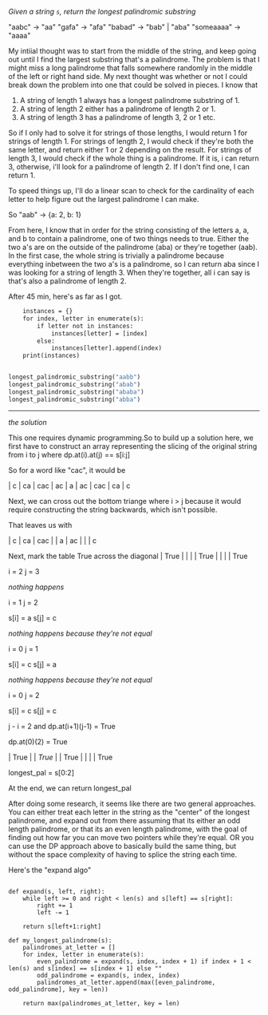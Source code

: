 _Given a string `s`, return the longest palindromic substring_

"aabc" -> "aa"
"gafa" -> "afa"
"babad" -> "bab" | "aba"
"someaaaa" -> "aaaa"

My intiial thought was to start from the middle of the string, and keep going out until I find the largest substring that's a palindrome. The problem is that I might miss a long palindrome that falls somewhere randomly in the middle of the left or right hand side. My next thought was whether or not I could break down the problem into one that could be solved in pieces. I know that

1. A string of length 1 always has a longest palindrome substring of 1.
2. A string of length 2 either has a palindrome of length 2 or 1.
3. A string of length 3 has a palindrome of length 3, 2 or 1 etc.


So if I only had to solve it for strings of those lengths, I would return 1 for strings of length 1. For strings of length 2, I would check if they're both the same letter, and return either 1 or 2 depending on the result. For strings of length 3, I would check if the whole thing is a palindrome. If it is, i can return 3, otherwise, i'll look for a palindrome of length 2. If I don't find one, I can return 1.

To speed things up, I'll do a linear scan to check for the cardinality of each letter to help figure out the largest palindrome I can make.

So "aab" -> {a: 2, b: 1}

From here, I know that in order for the string consisting of the letters a, a, and b to contain a palindrome, one of two things needs to true. Either the two a's are on the outside of the palindrome (aba) or they're together (aab). In the first case, the whole string is trivially a palindrome because everything inbetween the two a's is a palindrome, so I can return aba since I was looking for a string of length 3. When they're together, all i can say is that's also a palindrome of length 2.

After 45 min, here's as far as I got.

```def longest_palindromic_substring(s):
    instances = {}
    for index, letter in enumerate(s):
        if letter not in instances:
            instances[letter] = [index]
        else:
            instances[letter].append(index)
    print(instances)


longest_palindromic_substring("aabb")
longest_palindromic_substring("abab")
longest_palindromic_substring("ababa")
longest_palindromic_substring("abba")

```



---------------------------------------------------------------------------------------------------------------

*the solution*

This one requires dynamic programming.So to build up a solution here, we first have to construct an array representing the slicing of the original string from i to j where dp.at(i).at(j) == s[i:j]


So for a word like "cac", it would be

|  c  |  ca  |  cac
|  ac |  a   |  ac
| cac |  ca  |  c

Next, we can cross out the bottom triange where i > j because it would require constructing the string backwards, which isn't possible.

That leaves us with

|  c  |  ca  |  cac
|     |  a   |  ac
|     |      |  c

Next, mark the table True across the diagonal
|  True  |       |
|        |  True |
|        |       |  True

i = 2
j = 3

*nothing happens*

i = 1
j = 2

s[i] = a
s[j] = c

*nothing happens because they're not equal*

i = 0
j = 1

s[i] = c
s[j] = a

*nothing happens because they're not equal*

i = 0
j = 2

s[i] = c
s[j] = c

j - i = 2 and dp.at(i+1)(j-1) = True

dp.at(0)(2)  = True

|  True  |       |  *True*
|        |  True |
|        |       |  True

longest_pal = s[0:2]

At the end, we can return longest_pal

After doing some research, it seems like there are two general approaches. You can either treat each letter in the string as the "center" of the longest palindrome, and expand out from there assuming that its either an odd length palindrome, or that its an even length palindrome, with the goal of finding out how far you can move two pointers while they're equal. OR you can use the DP approach above to basically build the same thing, but without the space complexity of having to splice the string each time.

Here's the "expand algo"

```

def expand(s, left, right):
    while left >= 0 and right < len(s) and s[left] == s[right]:
        right += 1
        left -= 1

    return s[left+1:right]

def my_longest_palindrome(s):
    palindromes_at_letter = []
    for index, letter in enumerate(s):
        even_palindrome = expand(s, index, index + 1) if index + 1 < len(s) and s[index] == s[index + 1] else ""
        odd_palindrome = expand(s, index, index)
        palindromes_at_letter.append(max([even_palindrome, odd_palindrome], key = len))

    return max(palindromes_at_letter, key = len)


```

